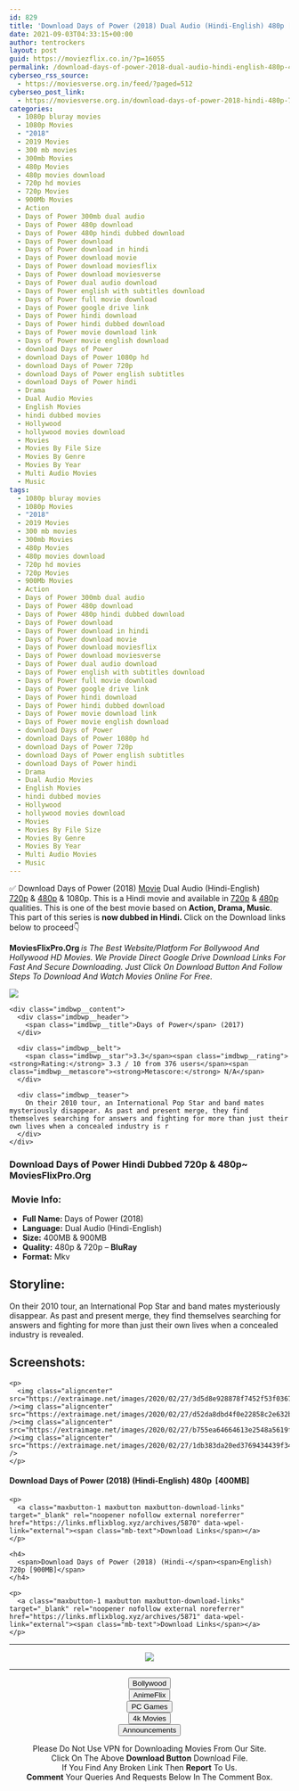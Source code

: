 ```yaml
---
id: 829
title: 'Download Days of Power (2018) Dual Audio (Hindi-English) 480p [400MB] || 720p [900MB]'
date: 2021-09-03T04:33:15+00:00
author: tentrockers
layout: post
guid: https://moviezflix.co.in/?p=16055
permalink: /download-days-of-power-2018-dual-audio-hindi-english-480p-400mb-720p-900mb/
cyberseo_rss_source:
  - https://moviesverse.org.in/feed/?paged=512
cyberseo_post_link:
  - https://moviesverse.org.in/download-days-of-power-2018-hindi-480p-720p/
categories:
  - 1080p bluray movies
  - 1080p Movies
  - "2018"
  - 2019 Movies
  - 300 mb movies
  - 300mb Movies
  - 480p Movies
  - 480p movies download
  - 720p hd movies
  - 720p Movies
  - 900Mb Movies
  - Action
  - Days of Power 300mb dual audio
  - Days of Power 480p download
  - Days of Power 480p hindi dubbed download
  - Days of Power download
  - Days of Power download in hindi
  - Days of Power download movie
  - Days of Power download moviesflix
  - Days of Power download moviesverse
  - Days of Power dual audio download
  - Days of Power english with subtitles download
  - Days of Power full movie download
  - Days of Power google drive link
  - Days of Power hindi download
  - Days of Power hindi dubbed download
  - Days of Power movie download link
  - Days of Power movie english download
  - download Days of Power
  - download Days of Power 1080p hd
  - download Days of Power 720p
  - download Days of Power english subtitles
  - download Days of Power hindi
  - Drama
  - Dual Audio Movies
  - English Movies
  - hindi dubbed movies
  - Hollywood
  - hollywood movies download
  - Movies
  - Movies By File Size
  - Movies By Genre
  - Movies By Year
  - Multi Audio Movies
  - Music
tags:
  - 1080p bluray movies
  - 1080p Movies
  - "2018"
  - 2019 Movies
  - 300 mb movies
  - 300mb Movies
  - 480p Movies
  - 480p movies download
  - 720p hd movies
  - 720p Movies
  - 900Mb Movies
  - Action
  - Days of Power 300mb dual audio
  - Days of Power 480p download
  - Days of Power 480p hindi dubbed download
  - Days of Power download
  - Days of Power download in hindi
  - Days of Power download movie
  - Days of Power download moviesflix
  - Days of Power download moviesverse
  - Days of Power dual audio download
  - Days of Power english with subtitles download
  - Days of Power full movie download
  - Days of Power google drive link
  - Days of Power hindi download
  - Days of Power hindi dubbed download
  - Days of Power movie download link
  - Days of Power movie english download
  - download Days of Power
  - download Days of Power 1080p hd
  - download Days of Power 720p
  - download Days of Power english subtitles
  - download Days of Power hindi
  - Drama
  - Dual Audio Movies
  - English Movies
  - hindi dubbed movies
  - Hollywood
  - hollywood movies download
  - Movies
  - Movies By File Size
  - Movies By Genre
  - Movies By Year
  - Multi Audio Movies
  - Music
---
```

<div class="thecontent clearfix">
  <p>
    ✅ Download Days of Power (2018) <a href="https://moviesverse.org.in/category/movies/" data-wpel-link="internal">Movie</a> Dual Audio (Hindi-English) <a href="https://moviesverse.org.in/720p-movies/" data-wpel-link="internal">720p</a>&nbsp;&&nbsp;<a href="https://moviesverse.org.in/480p-movies/" data-wpel-link="internal">480p</a> & 1080p. This is a Hindi movie and available in <a href="https://moviesverse.org.in/720p-movies/" data-wpel-link="internal">720p</a>&nbsp;&&nbsp;<a href="https://moviesverse.org.in/480p-movies/" data-wpel-link="internal">480p</a> qualities. This is one of the best movie based on <strong>Action, Drama, Music</strong>. This part of this series is <strong>now dubbed in <span>Hindi.&nbsp;</span></strong><span>Click on the Download links below to proceed👇</span>
  </p>
  
  <p>
    <strong><span>MoviesFlixPro.Org&nbsp;</span></strong><em>is The Best Website/Platform For Bollywood And Hollywood HD Movies. We Provide Direct Google Drive Download Links For Fast And Secure Downloading. Just Click On Download Button And Follow Steps To&nbsp;Download And Watch Movies Online For Free.</em>
  </p>
  
  <div class="imdbwp imdbwp--movie dark">
    <div class="imdbwp__thumb">
      <a class="imdbwp__link" target="_blank" title="Days of Power" href="https://www.imdb.com/title/tt3068544/" rel="nofollow external noopener noreferrer" data-wpel-link="external"><img class="imdbwp__img" src="https://m.media-amazon.com/images/M/MV5BNjhhNDUwNTMtZDdhYi00NjE0LTliNDUtYTE0ODVhOTA1YzIzXkEyXkFqcGdeQXVyMjczNjEyOTQ@._V1_SX300.jpg" /></a>
    </div>
    
    <div class="imdbwp__content">
      <div class="imdbwp__header">
        <span class="imdbwp__title">Days of Power</span> (2017)
      </div>
      
      <div class="imdbwp__belt">
        <span class="imdbwp__star">3.3</span><span class="imdbwp__rating"><strong>Rating:</strong> 3.3 / 10 from 376 users</span><span class="imdbwp__metascore"><strong>Metascore:</strong> N/A</span>
      </div>
      
      <div class="imdbwp__teaser">
        On their 2010 tour, an International Pop Star and band mates mysteriously disappear. As past and present merge, they find themselves searching for answers and fighting for more than just their own lives when a concealed industry is r
      </div>
    </div>
  </div>
  
  <h3>
    <span>Download Days of Power Hindi Dubbed 720p & 480p~ MoviesFlixPro.Org</span>
  </h3>
  
  <h3>
    <span>&nbsp;Movie Info:&nbsp;</span>
  </h3>
  
  <ul>
    <li>
      <strong>Full Name: </strong>Days of Power (2018)
    </li>
    <li>
      <strong>Language:</strong> Dual Audio (Hindi-English)
    </li>
    <li>
      <strong>Size:</strong> 400MB & 900MB
    </li>
    <li>
      <strong>Quality:</strong> 480p & 720p – <span><strong>BluRay</strong></span>
    </li>
    <li>
      <strong>Format:</strong>&nbsp;Mkv
    </li>
  </ul>
  
  <h2>
    <span>Storyline:</span>
  </h2>
  
  <p>
    On their 2010 tour, an International Pop Star and band mates mysteriously disappear. As past and present merge, they find themselves searching for answers and fighting for more than just their own lives when a concealed industry is revealed.
  </p>
  
  <div class="summary_text">
    <h2>
      <span>Screenshots:</span>
    </h2>
    
    <p>
      <img class="aligncenter" src="https://extraimage.net/images/2020/02/27/3d5d8e928878f7452f53f0367ed0f705.jpg" /><img class="aligncenter" src="https://extraimage.net/images/2020/02/27/d52da8dbd4f0e22858c2e632be269e1c.jpg" /><img class="aligncenter" src="https://extraimage.net/images/2020/02/27/b755ea64664613e2548a5619f0fe948e.jpg" /><img class="aligncenter" src="https://extraimage.net/images/2020/02/27/1db383da20ed3769434439f346199565.jpg" />
    </p>
  </div>
  
  <div class="inline canwrap">
    <h4>
      <span>Download Days of Power (2018) (Hindi-English) </span><span>480p&nbsp; [400MB]</span>
    </h4>
    
    <p>
      <a class="maxbutton-1 maxbutton maxbutton-download-links" target="_blank" rel="noopener nofollow external noreferrer" href="https://links.mflixblog.xyz/archives/5870" data-wpel-link="external"><span class="mb-text">Download Links</span></a>
    </p>
    
    <h4>
      <span>Download Days of Power (2018) (Hindi-</span><span>English) 720p [900MB]</span>
    </h4>
    
    <p>
      <a class="maxbutton-1 maxbutton maxbutton-download-links" target="_blank" rel="noopener nofollow external noreferrer" href="https://links.mflixblog.xyz/archives/5871" data-wpel-link="external"><span class="mb-text">Download Links</span></a>
    </p>
  </div>
</div>

<center>
  </p> 
  
  <hr />
  
  <p>
    <a href="http://gdrivepro.xyz/join.php" data-wpel-link="external" target="_blank" rel="nofollow external noopener noreferrer"><img src="https://i.imgur.com/FhMdWdW.png" /></a>
  </p>
  
  <hr />
  
  <p>
    <a href="https://dogemovies.xyz" target="_blank" data-wpel-link="external" rel="nofollow external noopener noreferrer"><button class="button button5">Bollywood</button></a><br /> <a href="https://animeflix.in" target="_blank" data-wpel-link="external" rel="nofollow external noopener noreferrer"><button class="button button5">AnimeFlix</button></a><br /> <a href="https://gamesflix.net/" target="_blank" data-wpel-link="external" rel="nofollow external noopener noreferrer"><button class="button button5">PC Games</button></a><br /> <a href="https://uhdmovies.in" target="_blank" data-wpel-link="external" rel="nofollow external noopener noreferrer"><button class="button button5">4k Movies</button></a><br /> <a href="https://moviesverse.org.in/announcements/" target="_blank" data-wpel-link="internal" rel="noopener"><button class="button button5">Announcements</button></a>
  </p>
  
  <div class="alert alert-danger">
    Please Do Not Use VPN for Downloading Movies From Our Site.
  </div>
  
  <div class="alert alert-success">
    Click On The Above <strong>Download Button</strong> Download File.
  </div>
  
  <div class="alert alert-warning">
    If You Find Any Broken Link Then <strong>Report</strong> To Us.
  </div>
  
  <div class="alert alert-info">
    <strong>Comment</strong> Your Queries And Requests Below In The Comment Box.
  </div>
  
  <p>
    </center>
  </p>
